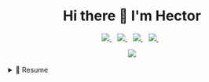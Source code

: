 <h1 align='center'>
    Hi there 👋 I'm Hector
</h1>

<p align='center'>
    <a href='https://linkedin.com/in/hector-nava-mba'>
        <img src='https://img.shields.io/badge/LinkedIn-0077B5?style=for-the-badge&logo=linkedin&logoColor=white' />
    </a>&nbsp;&nbsp;
    <a href='hector.r.nava44@gmail.com'>
        <img src='https://img.shields.io/badge/Gmail-D14836?style=for-the-badge&logo=gmail&logoColor=white' />
    </a>&nbsp;&nbsp;
    <a href='https://www.facebook.com/tito.nava'>
        <img src='https://img.shields.io/badge/Facebook-1877F2?style=for-the-badge&logo=facebook&logoColor=white' />
    </a>&nbsp;&nbsp;
    <a href='https://instagram.com/titonava35'>
        <img src='https://img.shields.io/badge/Instagram-E4405F?style=for-the-badge&logo=instagram&logoColor=white' />
    </a>&nbsp;&nbsp;
</p>

<p align='center'>
    <a href='#'>
        <img src='https://github-readme-stats.vercel.app/api/top-langs/?username=hnava47&show_icons=true&count_private=true&theme=dark' width='350' />
    </a>
</p>

<details>
  <summary>📃 Resume</summary>

## Experience
<div>
    <p><img src='assets/images/metaLogo.png' width=8% height=8% /></p>
    <ul>
        <li>👨‍💻 Application Manager, Accounting</li>
        <li>📆 Aug-2021 - Present</li>
        <li>📍 Denver, CO</li>
    </ul>&nbsp;
    <p><img src='assets/images/pwcLogo.png' width=5% height=5% /></p>
    <ul>
        <li>👨‍💻 Manager, Oracle Financials Cloud</li>
        <li>📆 Jan-2020 - Aug-2021</li>
        <li>📍 Denver, CO</li>
    </ul>&nbsp;
    <p><img src='assets/images/pwcLogo.png' width=5% height=5% /></p>
    <ul>
        <li>👨‍💻 Senior Associate, Oracle Financials Cloud</li>
        <li>📆 Jan-2018 - Jan-2020</li>
        <li>📍 Denver, CO</li>
    </ul>&nbsp;
    <p><img src='assets/images/amLightLogo.png' width=8% height=8% /></p>
    <ul>
        <li>👨‍💻 Functional Lead, Oracle Cloud ERP/SCM Project</li>
        <li>📆 Aug-2017 - Jan-2018</li>
        <li>📍 Denver, CO</li>
    </ul>&nbsp;
    <p><img src='assets/images/proTechLogo.png' width=8% height=8% /></p>
    <ul>
        <li>👨‍💻 Financial Systems Manager</li>
        <li>📆 Jan-2015 - Aug-2017</li>
        <li>📍 Denver, CO</li>
    </ul>
</div>

## Education

</details>

<!-- MARKDOWN LINKS & IMAGES -->
[pwc-logo]: assets/images/pwcLogo.png
<!--
**hnava47/hnava47** is a ✨ _special_ ✨ repository because its `README.md` (this file) appears on your GitHub profile.

Here are some ideas to get you started:

- 🔭 I’m currently working on ...
- 🌱 I’m currently learning ...
- 👯 I’m looking to collaborate on ...
- 🤔 I’m looking for help with ...
- 💬 Ask me about ...
- 📫 How to reach me: ...
- 😄 Pronouns: ...
- ⚡ Fun fact: ...
-->
